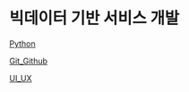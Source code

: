 # 빅데이터 기반 서비스 개발

[Python](https://github.com/thgus0104/TIL/tree/master/Python)

[Git_Github](https://github.com/thgus0104/TIL/tree/master/Git_Github)

[UI_UX](https://github.com/thgus0104/TIL/tree/master/UI_UX)

